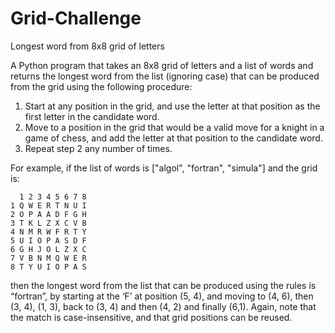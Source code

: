 # Grid-Challenge
Longest word from 8x8 grid of letters

A Python program that takes an 8x8 grid of letters and a list of words and returns the longest word from the list (ignoring case) that can be produced from the grid using the following procedure:
1. Start at any position in the grid, and use the letter at that position as the first letter in the candidate word.
2. Move to a position in the grid that would be a valid move for a knight in a game of chess, and add the letter at that position to the candidate word.
3. Repeat step 2 any number of times.

For example, if the list of words is ["algol", "fortran", "simula"] and the grid is:
```
  1 2 3 4 5 6 7 8
1 Q W E R T N U I
2 O P A A D F G H
3 T K L Z X C V B 
4 N M R W F R T Y 
5 U I O P A S D F 
6 G H J O L Z X C 
7 V B N M Q W E R 
8 T Y U I O P A S
```
then the longest word from the list that can be produced using the rules is “fortran”, by starting at the ‘F’ at position (5, 4), and moving to (4, 6), then (3, 4), (1, 3), back to (3, 4) and then (4, 2) and finally (6,1). Again, note that the match is case-insensitive, and that grid positions can be reused.
